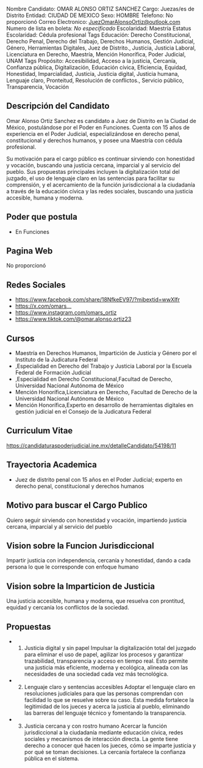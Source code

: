 Nombre Candidato: OMAR ALONSO ORTIZ SANCHEZ
Cargo: Juezas/es de Distrito
Entidad: CIUDAD DE MEXICO
Sexo: HOMBRE
Telefono: No proporcionó
Correo Electronico: JuezOmarAlonsoOrtiz@outlook.com
Numero de lista en boleta: *No especificado*
Escolaridad: Maestría
Estatus Escolaridad: Cédula profesional
Tags Educación: Derecho Constitucional, Derecho Penal, Derecho del Trabajo, Derechos Humanos, Gestión Judicial, Género, Herramientas Digitales, Juez de Distrito., Justicia, Justicia Laboral, Licenciatura en Derecho, Maestría, Mención Honorífica, Poder Judicial, UNAM
Tags Propósito: Accesibilidad, Acceso a la justicia, Cercanía, Confianza pública, Digitalización, Educación cívica, Eficiencia, Equidad, Honestidad, Imparcialidad, Justicia, Justicia digital, Justicia humana, Lenguaje claro, Pronteitud, Resolución de conflictos., Servicio público, Transparencia, Vocación


## Descripción del Candidato 

Omar Alonso Ortiz Sanchez es candidato a Juez de Distrito en la Ciudad de México, postulándose por el Poder en Funciones. Cuenta con 15 años de experiencia en el Poder Judicial, especializándose en derecho penal, constitucional y derechos humanos, y posee una Maestría con cédula profesional.

Su motivación para el cargo público es continuar sirviendo con honestidad y vocación, buscando una justicia cercana, imparcial y al servicio del pueblo. Sus propuestas principales incluyen la digitalización total del juzgado, el uso de lenguaje claro en las sentencias para facilitar su comprensión, y el acercamiento de la función jurisdiccional a la ciudadanía a través de la educación cívica y las redes sociales, buscando una justicia accesible, humana y moderna.


## Poder que postula

- En Funciones


## Pagina Web

No proporcionó


## Redes Sociales

- https://www.facebook.com/share/18NfkeEV97/?mibextid=wwXIfr
- https://x.com/omars__
- https://www.instagram.com/omars_ortiz
- https://www.tiktok.com/@omar.alonso.ortiz23


## Cursos

- Maestría en Derechos Humanos, Impartición de Justicia y Género por el Instituto de la Judicatura Federal
- ,Especialidad en Derecho del Trabajo y Justicia Laboral por la Escuela Federal de Formación Judicial
- ,Especialidad en Derecho Constitucional,Facultad de Derecho, Universidad Nacional Autónoma de México
- Mención Honorífica,Licenciatura en Derecho, Facultad de Derecho de la Universidad Nacional Autónoma de México
- Mención Honorífica,Experto en desarrollo de herramientas digitales en gestión judicial en el Consejo de la Judicatura Federal


## Curriculum Vitae

https://candidaturaspoderjudicial.ine.mx/detalleCandidato/54198/11


## Trayectoria Academica

- Juez de distrito penal con 15 años en el Poder Judicial; experto en derecho penal, constitucional y derechos humanos


## Motivo para buscar el Cargo Publico

Quiero seguir sirviendo con honestidad y vocación, impartiendo justicia cercana, imparcial y al servicio del pueblo


## Vision sobre la Funcion Jurisdiccional

Impartir justicia con independencia, cercanía y honestidad, dando a cada persona lo que le corresponde con enfoque humano


## Vision sobre la Imparticion de Justicia

Una justicia accesible, humana y moderna, que resuelva con prontitud, equidad y cercanía los conflictos de la sociedad.


## Propuestas

- 1. Justicia digital y sin papel Impulsar la digitalización total del juzgado para eliminar el uso de papel, agilizar los procesos y garantizar trazabilidad, transparencia y acceso en tiempo real. Esto permite una justicia más eficiente, moderna y ecológica, alineada con las necesidades de una sociedad cada vez más tecnológica.
- 2. Lenguaje claro y sentencias accesibles Adoptar el lenguaje claro en resoluciones judiciales para que las personas comprendan con facilidad lo que se resuelve sobre su caso. Esta medida fortalece la legitimidad de los jueces y acerca la justicia al pueblo, eliminando las barreras del lenguaje técnico y fomentando la transparencia.
- 3. Justicia cercana y con rostro humano Acercar la función jurisdiccional a la ciudadanía mediante educación cívica, redes sociales y mecanismos de interacción directa. La gente tiene derecho a conocer qué hacen los jueces, cómo se imparte justicia y por qué se toman decisiones. La cercanía fortalece la confianza pública en el sistema.

